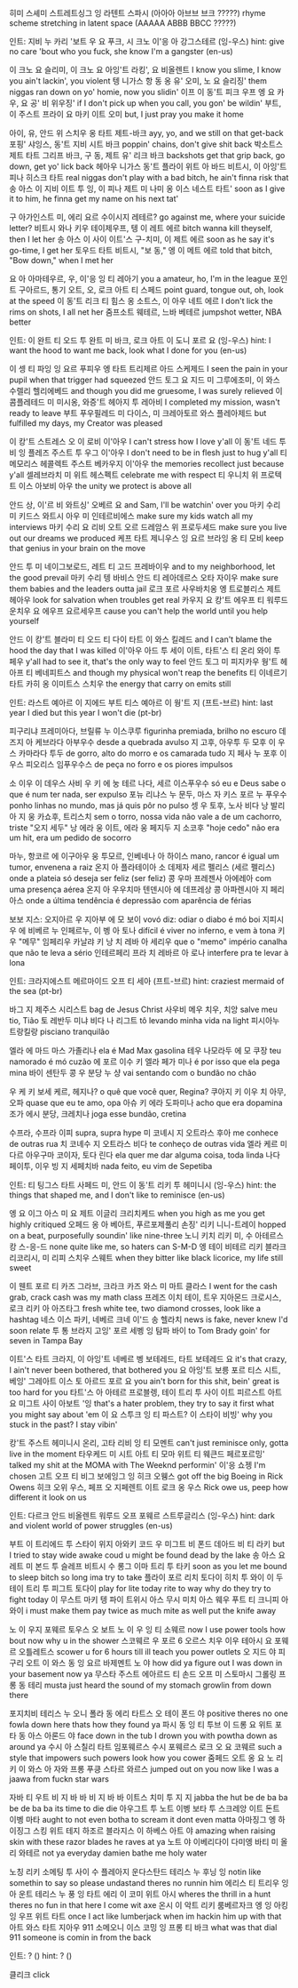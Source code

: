 히미 스셰미 스트레트싱그 잉 라텐트 스파시 (아아아 아브브 브크 ?????)
rhyme scheme stretching in latent space (AAAAA ABBB BBCC ?????)


인트: 지비 누 카리 '보트 우 요 푸크, 시 크노 이'응 아 강그스테르 (잉-우스)
hint: give no care 'bout who you fuck, she know I'm a gangster (en-us)

이 크노 요 슬리미, 이 크노 요 아잉'트 라킹', 요 비올렌트
I know you slime, I know you ain't lackin', you violent
텡 니가스 항 동 옹 유' 오미, 노 요 슬리징'
them niggas ran down on yo' homie, now you slidin'
이프 이 동'트 피크 우프 엥 요 카우, 요 공' 비 위우징'
if I don't pick up when you call, you gon' be wildin'
부트, 이 주스트 프라이 요 마키 이트 오미
but, I just pray you make it home

아이, 유, 안드 위 스치우 옹 타트 제트-바크
ayy, yo, and we still on that get-back
포핑' 샤잉스, 동'트 지비 시트 바크
poppin' chains, don't give shit back
박소트스 제트 타트 그리프 바크, 구 동, 제트 유' 리크 바크
backshots get that grip back, go down, get yo' lick back
헤아우 니가스 동'트 플라이 위트 아 바드 비트시, 이 아잉'트 피나 히스크 타트
real niggas don't play with a bad bitch, he ain't finna risk that
송 아스 이 지비 이트 투 잉, 이 피나 제트 미 나미 옹 이스 네스트 타트'
soon as I give it to him, he finna get my name on his next tat'

구 아가인스트 미, 에리 요르 수이시지 레테르?
go against me, where your suicide letter?
비트시 와나 키우 테이제우프, 텡 이 레트 에르
bitch wanna kill theyself, then I let her
송 아스 이 사이 이트'스 구-치미, 이 제트 에르
soon as he say it's go-time, I get her
토우드 타트 비트시, "보 동," 엥 이 메트 에르
told that bitch, "Bow down," when I met her

요 아 아마테우르, 우, 이'응 잉 티 레아기
you a amateur, ho, I'm in the league
포인트 구아르드, 통기 오트, 오, 로크 아트 티 스페드
point guard, tongue out, oh, look at the speed
이 동'트 리크 티 힘스 옹 소트스, 이 아우 네트 에르
I don't lick the rims on shots, I all net her
줌프소트 웨테르, 느바 베테르
jumpshot wetter, NBA better


인트: 이 완트 티 오드 투 완트 미 바크, 로크 아트 이 도니 포르 요 (잉-우스)
hint: I want the hood to want me back, look what I done for you (en-us)

이 셍 티 파잉 잉 요르 푸피우 엥 타트 트리제르 아드 스케제드
I seen the pain in your pupil when that trigger had squeezed
안드 토그 요 지드 미 그루에조미, 이 와스 수렐리 헬리에베드
and though you did me gruesome, I was surely relieved
이 콤플레테드 미 미시옹, 와증'트 헤아지 투 레아비
I completed my mission, wasn't ready to leave
부트 푸우필레드 미 다이스, 미 크레아토르 와스 플레아제드
but fulfilled my days, my Creator was pleased

이 캉'트 스트레스 오 이 로비 이'아우
I can't stress how I love y'all
이 동'트 네드 투 비 잉 플레즈 주스트 투 우그 이'아우
I don't need to be in flesh just to hug y'all
티 메모리스 헤콜렉트 주스트 베카우지 이'아우
the memories recollect just because y'all
셀레브라치 미 위트 헤스펙트
celebrate me with respect
티 우니치 위 프로텍트 이스 아보비 아우
the unity we protect is above all

안드 상, 이'르 비 와트싱' 오베르 요
and Sam, I'll be watchin' over you
마키 수리 미 키드스 와트시 아우 미 인테르비에스
make sure my kids watch all my interviews
마키 수리 요 리비 오트 오르 드레암스 위 프로두세드
make sure you live out our dreams we produced
케프 타트 제니우스 잉 요르 브라잉 옹 티 모비
keep that genius in your brain on the move

안드 투 미 네이그보로드, 레트 티 고드 프레바이우
and to my neighborhood, let the good prevail
마키 수리 텡 바비스 안드 티 레아데르스 오타 자이우
make sure them babies and the leaders outta jail
로크 포르 사우바치옹 엥 트로블리스 제트 헤아우
look for salvation when troubles get real
카우지 요 캉'트 에우프 티 워루드 운치우 요 에우프 요르세우프
cause you can't help the world until you help yourself

안드 이 캉'트 블라미 티 오드 티 다이 타트 이 와스 킬레드
and I can't blame the hood the day that I was killed
이'아우 아드 투 세이 이트, 타트'스 티 온리 와이 투 페우
y'all had to see it, that's the only way to feel
안드 토그 미 피지카우 웡'트 헤아프 티 베네피트스
and though my physical won't reap the benefits
티 이네르기 타트 카히 옹 이미트스 스치우
the energy that carry on emits still


인트: 라스트 예아르 이 지에드 부트 티스 예아르 이 웡'트 지 (프트-브르)
hint: last year I died but this year I won't die (pt-br)

피구리냐 프레미아다, 브릴류 누 이스쿠루
figurinha premiada, brilho no escuro
데즈지 아 케브라다 아부우수
desde a quebrada avulso
지 고후, 아우투 두 모후 이 우스 카마라다 투두
de gorro, alto do morro e os camarada tudo
지 페사 누 포후 이 우스 피오리스 임푸우수스
de peça no forro e os piores impulsos

소 이우 이 데우스 사비 우 키 에 눙 테르 나다, 세르 이스푸우수
só eu e Deus sabe o que é num ter nada, ser expulso
포뉴 리냐스 누 문두, 마스 자 키스 포르 누 푸우수
ponho linhas no mundo, mas já quis pôr no pulso
셍 우 토후, 노사 비다 낭 발리 아 지 웅 카쇼후, 트리스치
sem o torro, nossa vida não vale a de um cachorro, triste
"오지 세두" 낭 에라 웅 이트, 에라 웅 페지두 지 소코후
"hoje cedo" não era um hit, era um pedido de socorro

마누, 항코르 에 이구아우 웅 투모르, 인베네나 아 하이스
mano, rancor é igual um tumor, envenena a raiz
온지 아 플라테이아 소 데제자 세르 펠리스 (세르 펠리스)
onde a plateia só deseja ser feliz (ser feliz)
콩 우마 프레젠사 아에레아
com uma presença aérea
온지 아 우우치마 텐덴시아 에 데프레상 콩 아파렌시아 지 페리아스
onde a última tendência é depressão com aparência de férias

보보 지스: 오지아르 우 지아부 에 모 보이
vovó diz: odiar o diabo é mó boi
지피시우 에 비베르 누 인페르누, 이 벵 아 토나
difícil é viver no inferno, e vem à tona
키 우 "메무" 임페리우 카날랴 키 낭 치 레바 아 세리우
que o "memo" império canalha que não te leva a sério
인테르페리 프라 치 레바르 아 로나
interfere pra te levar à lona


인트: 크라지에스트 메르마이드 오프 티 세아 (프트-브르)
hint: craziest mermaid of the sea (pt-br)

바그 지 제주스 시리스트
bag de Jesus Christ
사우비 메우 치우, 치앙
salve meu tio, Tião
토 레반두 미냐 비다 나 리그트
tô levando minha vida na light
피시아누 트랑킬랑
pisciano tranquilão

엘라 에 마드 마스 가졸리나
ela é Mad Max gasolina
테우 나모라두 에 모 쿠장
teu namorado é mó cuzão
에 포르 이수 키 엘라 페가 미나
é por isso que ela pega mina
바이 센탄두 콩 우 분당 누 샹
vai sentando com o bundão no chão

우 케 키 보세 케르, 헤지나?
o quê que você quer, Regina?
쿠아지 키 이우 치 아무, 오파
quase que eu te amo, opa
아슈 키 에라 도파미나
acho que era dopamina
조가 에시 분당, 크레치나
joga esse bundão, cretina

수프라, 수프라 이피
supra, supra hype
미 코녜시 지 오트라스 후아
me conhece de outras rua
치 코녜수 지 오트라스 비다
te conheço de outras vida
엘라 케르 미 다르 아우구마 코이자, 토다 린다
ela quer me dar alguma coisa, toda linda
나다 페이투, 이우 빙 지 세페치바
nada feito, eu vim de Sepetiba


인트: 티 팅그스 타트 사페드 미, 안드 이 동'트 리키 투 헤미니시 (잉-우스)
hint: the things that shaped me, and I don't like to reminisce (en-us)

엥 요 이그 아스 미 요 제트 이글리 크리치케드
when you high as me you get highly critiqued
오페드 옹 아 베아트, 푸르포제풀리 손징' 리키 니니-트레이
hopped on a beat, purposefully soundin' like nine-three
노니 키치 리키 미, 수 아테르스 캉 스-응-드
none quite like me, so haters can S-M-D
엥 테이 비테르 리키 블라크 리코리시, 미 리피 스치우 스웨트
when they bitter like black licorice, my life still sweet

이 웬트 포르 티 카즈 그라브, 크라크 카즈 와스 미 마트 클라스
I went for the cash grab, crack cash was my math class
프레즈 이치 테이, 트우 지아몬드 크로시스, 로크 리키 아 아즈타그
fresh white tee, two diamond crosses, look like a hashtag
네스 이스 파키, 네베르 크네 이'드 송 헬라치
news is fake, never knew I'd soon relate
투 통 브라지 고잉' 포르 세벵 잉 탐파 바이
to Tom Brady goin' for seven in Tampa Bay

이트'스 타트 크라지, 이 아잉'트 네베르 벵 보테레드, 타트 보테레드 요
it's that crazy, I ain't never been bothered, that bothered you
요 아잉'트 보릉 포르 티스 시트, 베잉' 그레아트 이스 토 아르드 포르 요
you ain't born for this shit, bein' great is too hard for you
타트'스 아 아테르 프로블렝, 테이 트리 투 사이 이트 피르스트 아트 요 미그트 사이 아보트 '잉
that's a hater problem, they try to say it first what you might say about 'em
이 요 스투크 잉 티 파스트? 이 스타이 비빙'
why you stuck in the past? I stay vibin'

캉'트 주스트 헤미니시 온리, 고타 리비 잉 티 모멘트
can't just reminisce only, gotta live in the moment
타우케드 미 시트 아트 티 모마 위트 티 웨큰드 페르포르밍'
talked my shit at the MOMA with The Weeknd performin'
이'응 쇼젱
I'm chosen
고트 오프 티 비그 보에잉그 잉 히크 오웽스
got off the big Boeing in Rick Owens
히크 오위 우스, 페프 오 지페렌트 이트 로크 옹 우스
Rick owe us, peep how different it look on us


인트: 다르크 안드 비올렌트 워루드 오프 포웨르 스트루글리스 (잉-우스)
hint: dark and violent world of power struggles (en-us)

부트 이 트리에드 투 스타이 위지 아와키 코드 우 미그트 비 폰드 데아드 비 티 라키
but I tried to stay wide awake coud u might be found dead by the lake
송 아스 요 레트 미 본드 투 슬레프 비트시 수 롱그 이마 트리 투 타키
soon as you let me bound to sleep bitch so long ima try to take
플라이 포르 리치 토다이 히치 투 와이 이 두 테이 트리 투 피그트 토다이
play for lite today rite to way why do they try to fight today
이 무스트 마키 텡 파이 트위시 아스 무시 미치 아스 웨우 푸트 티 크니피 아와이
i must make them pay twice as much mite as well put the knife away

노 이 우지 포웨르 토우스 오 보트 노 이 우 잉 티 소웨르
now I use power tools how bout now why u in the shower
스코웨르 우 포르 6 오르스 치우 이우 테아시 요 포웨르 오틀레트스
scower u for 6 hours till ill teach you power outlets
오 지드 야 피구리 오트 이 와스 동 잉 요르 바제멘트 노 야
how did ya figure out I was down in your basement now ya
무스타 주스트 에아르드 티 손드 오프 미 스토마시 그롤링 프롱 동 테리
musta just heard the sound of my stomach growlin from down there

포지치비 테리스 누 오니 폴라 동 에리 타트스 오 테이 폰드 야
positive theres no one fowla down here thats how they found ya
파시 동 잉 티 투브 이 드롱 요 위트 포타 동 아스 아론드 야
face down in the tub I drown you with powtha down as around ya
수시 아 스칠리 타트 임포웨르스 수시 포웨르스 로크 오 요 코웨르
such a style that impowers such powers look how you cower
줌페드 오트 옹 요 노 리키 이 와스 아 자와 프롱 푸킁 스타르 와르스
jumped out on you now like I was a jaawa from fuckn star wars

자바 티 우트 비 지 바 바 비 지 바 바 이트스 치미 투 지 지
jabba the hut be de ba ba be de ba ba its time to die die
아우그트 투 노트 이벵 보타 투 스크레앙 이트 돈트 이벵 마타
aught to not even botha to scream it dont even matta
아마징그 엥 하이징그 스킹 위트 테지 하조르 블라지스 이 하베스 아트 야
amazing when raising skin with these razor blades he raves at ya
노트 야 이베리다이 다미엥 바티 미 올리 와테르
not ya everyday damien bathe me holy water

노칭 리키 소메팅 투 사이 수 플레아지 운다스탄드 테리스 누 후닝 잉
notin like somethin to say so please undastand theres no runnin him
에리스 티 트리우 잉 아 운트 테리스 누 풍 잉 타트 에리 이 코미 위트 아시
wheres the thrill in a hunt theres no fun in that here I come wit axe
온시 이 악트 리키 룸베르자크 엥 잉 아킹 잉 우프 위트 타트
once I act like lumberjack when im hackin him up with that
아트 와스 타트 지아우 911 소메오니 이스 코밍 잉 프롱 티 바크
what was that dial 911 someone is comin in from the back


인트: ? ()
hint: ? ()

클리크
click
